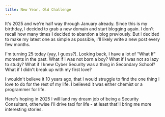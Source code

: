 ```yaml
---
title: New Year, Old Challenge
---
```


It's 2025 and we're half way through January already. Since this is my birthday, I decided to grab a new domain and start blogging again. I don't recall how many times I decided to abandon a blog previously. But I decided to make my latest one as simple as possible, I'll likely write a new post every few months.

I'm turning 25 today (yay, I guess?). Looking back, I have a lot of "What If" moments in the past. What if I was not born a boy? What if I was not so lazy to study? What if I knew Cyber Security was a thing in Secondary School? What if I didn't break up with my first love?

I wouldn't believe it 10 years ago, that I would struggle to find the one thing I love to do for the rest of my life. I believed it was either chemist or a programmer for life.

Here's hoping in 2025 I will land my dream job of being a Security Consultant, otherwise I'll drive taxi for life - at least that'll bring me more interesting stories.
